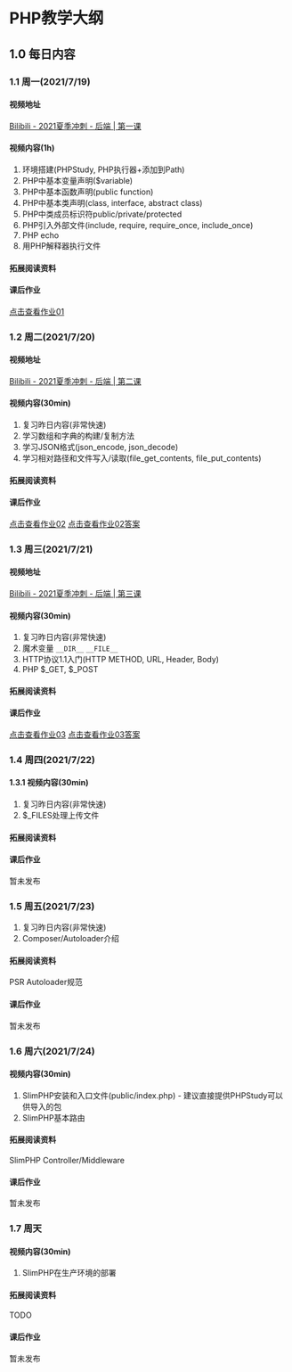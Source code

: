 # PHP教学大纲

## 1.0 每日内容
### 1.1 周一(2021/7/19)

#### 视频地址

[Bilibili - 2021夏季冲刺 - 后端 \| 第一课](https://www.bilibili.com/video/BV1Vv411E7zB)

#### 视频内容(1h)

1. 环境搭建(PHPStudy, PHP执行器+添加到Path)
2. PHP中基本变量声明($variable)
3. PHP中基本函数声明(public function)
4. PHP中基本类声明(class, interface, abstract class)
5. PHP中类成员标识符public/private/protected
6. PHP引入外部文件(include, require, require_once, include_once)
7. PHP echo
8. 用PHP解释器执行文件

#### 拓展阅读资料

#### 课后作业

[点击查看作业01](../HWs/Backend/HW01/README.md)

### 1.2 周二(2021/7/20)

#### 视频地址

[Bilibili - 2021夏季冲刺 - 后端 \| 第二课](https://www.bilibili.com/video/BV1o54y1E79s)

#### 视频内容(30min)

1. 复习昨日内容(非常快速)
2. 学习数组和字典的构建/复制方法
3. 学习JSON格式(json_encode, json_decode)
4. 学习相对路径和文件写入/读取(file_get_contents, file_put_contents)

#### 拓展阅读资料

#### 课后作业

[点击查看作业02](../HWs/Backend/HW02/README.md)
[点击查看作业02答案](../HWs/Backend/HW02/Answer.md)

### 1.3 周三(2021/7/21)

#### 视频地址

[Bilibili - 2021夏季冲刺 - 后端 \| 第三课](https://www.bilibili.com/video/BV1VM4y1T7sL)

#### 视频内容(30min)

1. 复习昨日内容(非常快速)
2. 魔术变量 `__DIR__` `__FILE__`
3. HTTP协议1.1入门(HTTP METHOD, URL, Header, Body)
4. PHP $_GET, $_POST

#### 拓展阅读资料

#### 课后作业

[点击查看作业03](../HWs/Backend/HW03/README.md)
[点击查看作业03答案](../HWs/Backend/HW03/Answer.md)

### 1.4 周四(2021/7/22)
#### 1.3.1 视频内容(30min)

1. 复习昨日内容(非常快速)
2. $_FILES处理上传文件

#### 拓展阅读资料

#### 课后作业
暂未发布

### 1.5 周五(2021/7/23)

1. 复习昨日内容(非常快速)
2. Composer/Autoloader介绍

#### 拓展阅读资料
PSR Autoloader规范

#### 课后作业
暂未发布

### 1.6 周六(2021/7/24)

#### 视频内容(30min)
1. SlimPHP安装和入口文件(public/index.php) - 建议直接提供PHPStudy可以供导入的包
2. SlimPHP基本路由

#### 拓展阅读资料
SlimPHP Controller/Middleware

#### 课后作业
暂未发布

### 1.7 周天
#### 视频内容(30min)

1. SlimPHP在生产环境的部署

#### 拓展阅读资料
TODO

#### 课后作业
暂未发布
